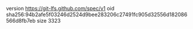 version https://git-lfs.github.com/spec/v1
oid sha256:94b2afe5f03246d2524d9bee283206c27491fc905d32556d182086566d8fb7eb
size 3323
